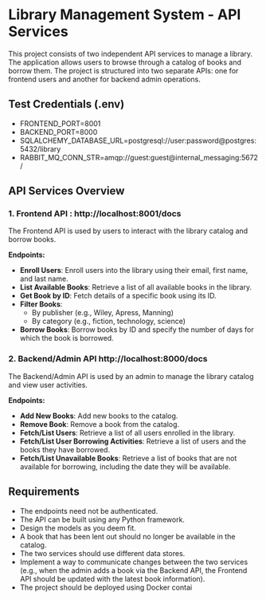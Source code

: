 # Library Management System - API Services

This project consists of two independent API services to manage a library. The application allows users to browse through a catalog of books and borrow them. The project is structured into two separate APIs: one for frontend users and another for backend admin operations.

## Test Credentials (.env)

- FRONTEND_PORT=8001
- BACKEND_PORT=8000
- SQLALCHEMY_DATABASE_URL=postgresql://user:password@postgres:5432/library
- RABBIT_MQ_CONN_STR=amqp://guest:guest@internal_messaging:5672/

## API Services Overview

### 1. Frontend API : http://localhost:8001/docs
The Frontend API is used by users to interact with the library catalog and borrow books.

**Endpoints:**
- **Enroll Users**: Enroll users into the library using their email, first name, and last name.
- **List Available Books**: Retrieve a list of all available books in the library.
- **Get Book by ID**: Fetch details of a specific book using its ID.
- **Filter Books**:
  - By publisher (e.g., Wiley, Apress, Manning)
  - By category (e.g., fiction, technology, science)
- **Borrow Books**: Borrow books by ID and specify the number of days for which the book is borrowed.

### 2. Backend/Admin API http://localhost:8000/docs
The Backend/Admin API is used by an admin to manage the library catalog and view user activities.

**Endpoints:**
- **Add New Books**: Add new books to the catalog.
- **Remove Book**: Remove a book from the catalog.
- **Fetch/List Users**: Retrieve a list of all users enrolled in the library.
- **Fetch/List User Borrowing Activities**: Retrieve a list of users and the books they have borrowed.
- **Fetch/List Unavailable Books**: Retrieve a list of books that are not available for borrowing, including the date they will be available.

## Requirements

- The endpoints need not be authenticated.
- The API can be built using any Python framework.
- Design the models as you deem fit.
- A book that has been lent out should no longer be available in the catalog.
- The two services should use different data stores.
- Implement a way to communicate changes between the two services (e.g., when the admin adds a book via the Backend API, the Frontend API should be updated with the latest book information).
- The project should be deployed using Docker contai

